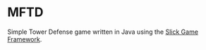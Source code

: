 # MFTD

Simple Tower Defense game written in Java using the [Slick Game Framework](http://slick.cokeandcode.com/).
